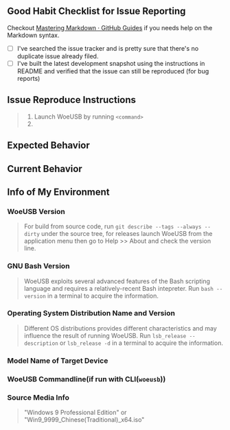 ## Good Habit Checklist for Issue Reporting
Checkout [Mastering Markdown · GitHub Guides](https://guides.github.com/features/mastering-markdown/#GitHub-flavored-markdown) if you needs help on the Markdown syntax.

* [ ] I've searched the issue tracker and is pretty sure that there's no duplicate issue already filed.
* [ ] I've built the latest development snapshot using the instructions in README and verified that the issue can still be reproduced (for bug reports)

## Issue Reproduce Instructions
> 1. Launch WoeUSB by running `<command>`
> 2. <Do blablabla...>

## Expected Behavior

## Current Behavior

## Info of My Environment
### WoeUSB Version
> For build from source code, run `git describe --tags --always --dirty` under the source tree, for releases launch WoeUSB from the application menu then go to Help >> About and check the version line.

### GNU Bash Version
> WoeUSB exploits several advanced features of the Bash scripting language and requires a relatively-recent Bash intepreter.  Run `bash --version` in a terminal to acquire the information.

### Operating System Distribution Name and Version
> Different OS distributions provides different characteristics and may influence the result of running WoeUSB.  Run `lsb_release --description` or `lsb_release -d` in a terminal to acquire the information.

### Model Name of Target Device

### WoeUSB Commandline(if run with CLI(`woeusb`))

### Source Media Info
> "Windows 9 Professional Edition" or "Win9_9999_Chinese(Traditional)_x64.iso"
